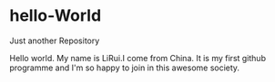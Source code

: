 # hello-World
Just another Repository

Hello world. My name is LiRui.I come from China.
It is my first github programme and I'm so happy to join in this awesome society.

